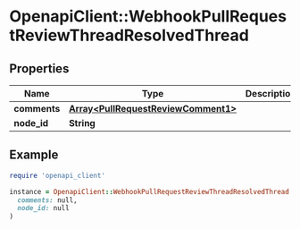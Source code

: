 # OpenapiClient::WebhookPullRequestReviewThreadResolvedThread

## Properties

| Name | Type | Description | Notes |
| ---- | ---- | ----------- | ----- |
| **comments** | [**Array&lt;PullRequestReviewComment1&gt;**](PullRequestReviewComment1.md) |  |  |
| **node_id** | **String** |  |  |

## Example

```ruby
require 'openapi_client'

instance = OpenapiClient::WebhookPullRequestReviewThreadResolvedThread.new(
  comments: null,
  node_id: null
)
```


